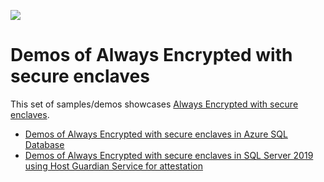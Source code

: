 ![](../../../manage/sql-server-extended-security-updates/media/solutions-microsoft-logo-small.png)

# Demos of Always Encrypted with secure enclaves

This set of samples/demos showcases [Always Encrypted with secure enclaves](https://docs.microsoft.com/azure/azure-sql/database/always-encrypted-with-secure-enclaves-landing).

- [Demos of Always Encrypted with secure enclaves in Azure SQL Database](./azure-sql-database/README.md)
- [Demos of Always Encrypted with secure enclaves in SQL Server 2019 using Host Guardian Service for attestation](./server-with-hgs/README.md)
